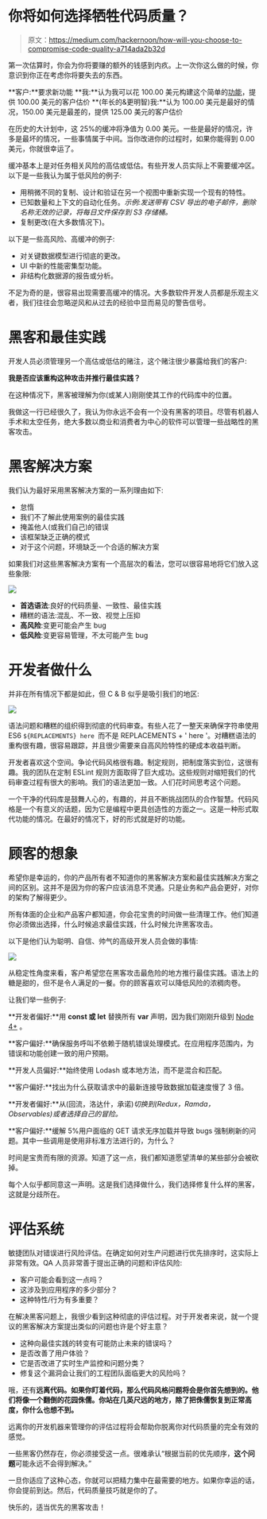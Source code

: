 # 你将如何选择牺牲代码质量？

> 原文：<https://medium.com/hackernoon/how-will-you-choose-to-compromise-code-quality-a714ada2b32d>

第一次估算时，你会为你将要赚的额外的钱感到内疚。上一次你这么做的时候，你意识到你正在考虑你将要失去的东西。

**客户:**要求新功能
**我:**认为我可以花 100.00 美元构建这个简单的[功能](https://hackernoon.com/tagged/feature)，提供 100.00 美元的客户估价
**(年长的&更明智)我:**认为 100.00 美元是最好的情况，150.00 美元是最差的，提供 125.00 美元的客户估价

在历史的大计划中，这 25%的缓冲将净值为 0.00 美元。一些是最好的情况，许多是最坏的情况，一些事情属于中间。当你改进你的过程时，如果你能得到 0.00 美元，你就很幸运了。

缓冲基本上是对任务相关风险的高估或低估。有些开发人员实际上不需要缓冲区。以下是一些我认为属于低风险的例子:

*   用稍微不同的复制、设计和验证在另一个视图中重新实现一个现有的特性。
*   已知数量和上下文的自动化任务。*示例:发送带有 CSV 导出的电子邮件，删除名称无效的记录，将每日文件保存到 S3 存储桶。*
*   复制更改(在大多数情况下)。

以下是一些高风险、高缓冲的例子:

*   对关键数据模型进行彻底的更改。
*   UI 中新的性能密集型功能。
*   非结构化数据源的报告或分析。

不足为奇的是，很容易出现需要高缓冲的情况。大多数软件开发人员都是乐观主义者，我们往往会忽略逆风和从过去的经验中显而易见的警告信号。

# 黑客和最佳实践

开发人员必须管理另一个高估或低估的赌注，这个赌注很少暴露给我们的客户:

**我是否应该重构这种攻击并推行最佳实践？**

在这种情况下，黑客被理解为你(或某人)刚刚使其工作的代码库中的位置。

我做这一行已经很久了，我认为你永远不会有一个没有黑客的项目。尽管有机器人手术和太空任务，绝大多数以商业和消费者为中心的软件可以管理一些战略性的黑客攻击。

# 黑客解决方案

我们认为最好采用黑客解决方案的一系列理由如下:

*   怠惰
*   我们不了解此使用案例的最佳实践
*   掩盖他人(或我们自己)的错误
*   该框架缺乏正确的模式
*   对于这个问题，环境缺乏一个合适的解决方案

如果我们对这些黑客解决方案有一个高层次的看法，您可以很容易地将它们放入这些象限:

![](img/3128e2f49ad0f90ddaf20abc3d0874d1.png)

*   **首选语法**:良好的代码质量、一致性、最佳实践
*   糟糕的语法:混乱、不一致、视觉上压抑
*   **高风险**:变更可能会产生 bug
*   **低风险**:变更容易管理，不太可能产生 bug

# 开发者做什么

并非在所有情况下都是如此，但 C & B 似乎是吸引我们的地区:

![](img/1bb40c29233b771a9bcd57e7cb8d0db6.png)

语法问题和糟糕的组织得到彻底的代码审查。有些人花了一整天来确保字符串使用 ES6 `${REPLACEMENTS} here `而不是 REPLACEMENTS + ' here '。对糟糕语法的重构很有趣，很容易跟踪，并且很少需要来自高风险特性的硬成本收益判断。

开发者喜欢这个空间。争论代码风格很有趣。制定规则，把制度落实到位，这很有趣。我的团队在定制 ESLint 规则方面取得了巨大成功。这些规则对缩短我们的代码审查过程有很大的影响。我们的语法更加一致。人们花时间思考这个问题。

一个干净的代码库是鼓舞人心的，有趣的，并且不断挑战团队的合作智慧。代码风格是一个有意义的话题，因为它是编程中更具创造性的方面之一。这是一种形式取代功能的情况。在最好的情况下，好的形式就是好的功能。

# 顾客的想象

希望你是幸运的，你的产品所有者不知道你的黑客解决方案和最佳实践解决方案之间的区别。这并不是因为你的客户应该消息不灵通。只是业务和产品会更好，对你的架构了解得更少。

所有体面的企业和产品客户都知道，你会花宝贵的时间做一些清理工作。他们知道你必须做出选择，什么时候追求最佳实践，什么时候允许黑客攻击。

以下是他们认为聪明、自信、帅气的高级开发人员会做的事情:

![](img/7f6a6031e4501244d4ca46e318f6189d.png)

从稳定性角度来看，客户希望您在黑客攻击最危险的地方推行最佳实践。语法上的糖是甜的，但不是令人满足的一餐。你的顾客喜欢可以降低风险的浓稠肉卷。

让我们举一些例子:

**开发者偏好:**用 **const 或 let** 替换所有 **var** 声明，因为我们刚刚升级到 [Node 4+](http://node.green/) 。

**客户偏好:**确保服务呼叫不依赖于随机错误处理模式。在应用程序范围内，为错误和功能创建一致的用户预期。

**开发人员偏好:**始终使用 Lodash 或本地方法，而不是混合和匹配。

**客户偏好:**找出为什么获取请求中的最新连接导致数据加载速度慢了 3 倍。

**开发者偏好:**从(回流，洛达什，承诺)*切换到(Redux，Ramda，Observables)或者选择自己的冒险。*

**客户偏好:**缓解 5%用户面临的 GET 请求无序加载并导致 bugs 强制刷新的问题。其中一些调用是使用非标准方法进行的，为什么？

时间是宝贵而有限的资源。知道了这一点，我们都知道愿望清单的某些部分会被砍掉。

每个人似乎都同意这一声明。这是我们选择做什么，我们选择修复什么样的黑客，这就是分歧所在。

# 评估系统

敏捷团队对错误进行风险评估。在确定如何对生产问题进行优先排序时，这实际上非常有效。QA 人员非常善于提出正确的问题和评估风险:

*   客户可能会看到这一点吗？
*   这涉及到应用程序的多少部分？
*   这种特性/行为有多重要？

在解决黑客问题上，我很少看到这种彻底的评估过程。对于开发者来说，就一个提议的黑客解决方案提出类似的问题也许是个好主意？

*   这种向最佳实践的转变有可能防止未来的错误吗？
*   是否改善了用户体验？
*   它是否改进了实时生产监控和问题分类？
*   修复这个漏洞会让我们的工程团队面临更大的风险吗？

哦，还有**远离代码。如果你盯着代码，那么代码风格问题将会是你首先想到的。他们将像一个翻倒的花园侏儒。你站在几英尺远的地方，除了把侏儒恢复到正常高度，你什么也想不到。**

远离你的开发机器来管理你的评估过程将会帮助你脱离你对代码质量的完全有效的感觉。

一些黑客仍然存在，你必须接受这一点。很难承认“根据当前的优先顺序，**这个问题**可能永远不会得到解决。”

一旦你适应了这种心态，你就可以把精力集中在最需要的地方。如果你幸运的话，你会提前到达。然后，代码质量技巧就是你的了。

快乐的，适当优先的黑客攻击！